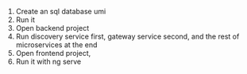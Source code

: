 1. Create an sql database umi
2. Run it
3. Open backend project
4. Run discovery service first, gateway service second, and the rest of microservices at the end
5. Open frontend project,
6. Run it with ng serve
